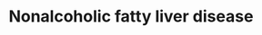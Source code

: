---
annotations:
- id: PW:0001413
  parent: disease pathway
  type: Pathway Ontology
  value: liver disease pathway
- id: PW:0000013
  parent: disease pathway
  type: Pathway Ontology
  value: disease pathway
- id: DOID:0080208
  parent: genetic disease
  type: Disease Ontology
  value: non-alcoholic fatty liver disease
- id: CL:0000182
  parent: native cell
  type: Cell Type Ontology
  value: hepatocyte
authors:
- AlexanderPico
- Egonw
- Eweitz
citedin:
- link: PMC9316482
  title: A Pilot Mitochondrial Genome-Wide Association on Migraine Among Saudi Arabians
    (2022)
- link: PMC9046243
  title: Coordinated Cross-Talk Between the Myc and Mlx Networks in Liver Regeneration
    and Neoplasia (2022)
- link: PMC8720586
  title: Target Deconvolution of Fenofibrate in Nonalcoholic Fatty Liver Disease Using
    Bioinformatics Analysis (2021)
communities:
- Diseases
description: Nonalcoholic fatty liver disease (NAFLD) is a condition in which too
  much fat is stored in the liver. Nonalcoholic steatohepatitis (NASH) is a type of
  NAFLD marked by liver inflammation, which may progress to scarring and irreversible
  damage similar to that caused by heavy alcohol use. Components of glucose matabolism,
  insulin signaling, inflammation, oxidative stress, ER sgtress and apoptosis are
  all involved and interconnected in the progression of this disease.
last-edited: 2024-08-07
ndex: ee492f76-8b6a-11eb-9e72-0ac135e8bacf
organisms:
- Homo sapiens
redirect_from:
- /index.php/Pathway:WP4396
- /instance/WP4396
- /instance/WP4396_r135137
revision: r135137
schema-jsonld:
- '@context': https://schema.org/
  '@id': https://wikipathways.github.io/pathways/WP4396.html
  '@type': Dataset
  creator:
    '@type': Organization
    name: WikiPathways
  description: Nonalcoholic fatty liver disease (NAFLD) is a condition in which too
    much fat is stored in the liver. Nonalcoholic steatohepatitis (NASH) is a type
    of NAFLD marked by liver inflammation, which may progress to scarring and irreversible
    damage similar to that caused by heavy alcohol use. Components of glucose matabolism,
    insulin signaling, inflammation, oxidative stress, ER sgtress and apoptosis are
    all involved and interconnected in the progression of this disease.
  keywords:
  - ADIPOQ
  - ADIPOR1
  - ADIPOR2
  - AKT1
  - AKT2
  - AKT3
  - ATF4
  - BAK1
  - BAX
  - BBC3
  - BID
  - BIM
  - CASP3
  - CASP7
  - CASP8
  - CCL2
  - CDC42
  - CEBPA
  - COX1
  - COX2
  - COX3
  - COX4I1
  - COX4I2
  - COX5A
  - COX5B
  - COX6A1
  - COX6A2
  - COX6B1
  - COX6B2
  - COX6C
  - COX7A1
  - COX7A2
  - COX7A2L
  - COX7B
  - COX7B2
  - COX7C
  - COX8A
  - COX8C
  - CXCL8
  - CYC1
  - CYCS
  - CYP2E1
  - CYTB
  - D-glucose
  - DDIT3
  - EIF2AK3
  - EIF2S1
  - ERN1
  - FAS
  - FASLG
  - FXR
  - Fatty acids
  - GSK3A
  - GSK3B
  - IKBKB
  - IL1A
  - IL1B
  - IL6
  - IL6R
  - INS
  - INSR
  - IRS1
  - IRS2
  - ITCH
  - JNK1
  - JNK2
  - JUN
  - LEP
  - LEPR
  - MAP3K11
  - MAP3K5
  - MLX
  - MLXIP
  - MLXIPL
  - NDUFA1
  - NDUFA10
  - NDUFA11
  - NDUFA12
  - NDUFA13
  - NDUFA2
  - NDUFA3
  - NDUFA4
  - NDUFA4L2
  - NDUFA5
  - NDUFA6
  - NDUFA7
  - NDUFA8
  - NDUFA9
  - NDUFAB1
  - NDUFB1
  - NDUFB10
  - NDUFB11
  - NDUFB2
  - NDUFB3
  - NDUFB4
  - NDUFB5
  - NDUFB6
  - NDUFB7
  - NDUFB8
  - NDUFB9
  - NDUFC1
  - NDUFC2
  - NDUFC2-KCTD14
  - NDUFS1
  - NDUFS2
  - NDUFS3
  - NDUFS4
  - NDUFS5
  - NDUFS6
  - NDUFS7
  - NDUFS8
  - NDUFV1
  - NDUFV2
  - NDUFV3
  - NFKB1
  - NR1H3
  - Oxysterols
  - PIK3CA
  - PIK3CB
  - PIK3CD
  - PIK3R1
  - PIK3R2
  - PIK3R3
  - PKLR
  - PPARA
  - PRKAA1
  - PRKAA2
  - PRKAB1
  - PRKAB2
  - PRKAG1
  - PRKAG2
  - PRKAG3
  - RAC1
  - RELA
  - ROS
  - RXRA
  - SDHA
  - SDHB
  - SDHC
  - SDHD
  - SMAD7
  - SOCS3
  - SREBF1
  - Selonsertib
  - TGFB1
  - TNF
  - TNFR1
  - TRAF2
  - UQCR10
  - UQCR11
  - UQCRB
  - UQCRC1
  - UQCRC2
  - UQCRFS1
  - UQCRH
  - UQCRHL
  - UQCRQ
  - VCAM1
  - XBP1
  license: CC0
  name: Nonalcoholic fatty liver disease
seo: CreativeWork
title: Nonalcoholic fatty liver disease
wpid: WP4396
---